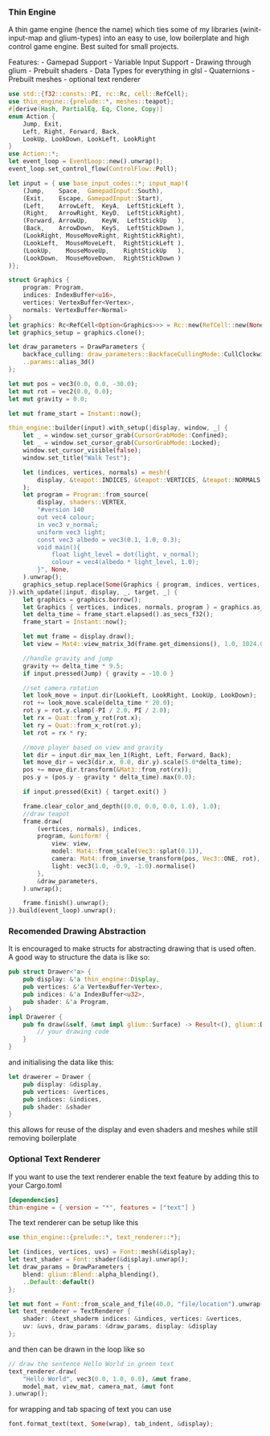 ### Thin Engine
A thin game engine (hence the name) which ties some of my libraries (winit-input-map and glium-types)
into an easy to use, low boilerplate and high control game engine. Best suited for small projects.

Features:
    - Gamepad Support
    - Variable Input Support
    - Drawing through glium
    - Prebuilt shaders
    - Data Types for everything in glsl
    - Quaternions
    - Prebuilt meshes
    - optional text renderer
```rust
use std::{f32::consts::PI, rc::Rc, cell::RefCell};
use thin_engine::{prelude::*, meshes::teapot};
#[derive(Hash, PartialEq, Eq, Clone, Copy)]
enum Action {
    Jump, Exit,
    Left, Right, Forward, Back,
    LookUp, LookDown, LookLeft, LookRight
}
use Action::*;
let event_loop = EventLoop::new().unwrap();
event_loop.set_control_flow(ControlFlow::Poll);

let input = { use base_input_codes::*; input_map!(
    (Jump,    Space,  GamepadInput::South),
    (Exit,    Escape, GamepadInput::Start),
    (Left,    ArrowLeft,  KeyA,  LeftStickLeft ),
    (Right,   ArrowRight, KeyD,  LeftStickRight),
    (Forward, ArrowUp,    KeyW,  LeftStickUp   ),
    (Back,    ArrowDown,  KeyS,  LeftStickDown ),
    (LookRight, MouseMoveRight, RightStickRight),
    (LookLeft,  MouseMoveLeft,  RightStickLeft ),
    (LookUp,    MouseMoveUp,    RightStickUp   ),
    (LookDown,  MouseMoveDown,  RightStickDown )
)};

struct Graphics {
    program: Program,
    indices: IndexBuffer<u16>,
    vertices: VertexBuffer<Vertex>,
    normals: VertexBuffer<Normal>
}
let graphics: Rc<RefCell<Option<Graphics>>> = Rc::new(RefCell::new(None));
let graphics_setup = graphics.clone();

let draw_parameters = DrawParameters {
    backface_culling: draw_parameters::BackfaceCullingMode::CullClockwise,
    ..params::alias_3d()
};

let mut pos = vec3(0.0, 0.0, -30.0);
let mut rot = vec2(0.0, 0.0);
let mut gravity = 0.0;

let mut frame_start = Instant::now();

thin_engine::builder(input).with_setup(|display, window, _| {
    let _ = window.set_cursor_grab(CursorGrabMode::Confined);
    let _ = window.set_cursor_grab(CursorGrabMode::Locked);
    window.set_cursor_visible(false);
    window.set_title("Walk Test");

    let (indices, vertices, normals) = mesh!(
        display, &teapot::INDICES, &teapot::VERTICES, &teapot::NORMALS
    );
    let program = Program::from_source(
        display, shaders::VERTEX,
        "#version 140
        out vec4 colour;
        in vec3 v_normal;
        uniform vec3 light;
        const vec3 albedo = vec3(0.1, 1.0, 0.3);
        void main(){
            float light_level = dot(light, v_normal);
            colour = vec4(albedo * light_level, 1.0);
        }", None,
    ).unwrap();
    graphics_setup.replace(Some(Graphics { program, indices, vertices, normals }));
}).with_update(|input, display, _, target, _| {
    let graphics = graphics.borrow();
    let Graphics { vertices, indices, normals, program } = graphics.as_ref().unwrap();
    let delta_time = frame_start.elapsed().as_secs_f32();
    frame_start = Instant::now();

    let mut frame = display.draw();
    let view = Mat4::view_matrix_3d(frame.get_dimensions(), 1.0, 1024.0, 0.1);

    //handle gravity and jump
    gravity += delta_time * 9.5;
    if input.pressed(Jump) { gravity = -10.0 }

    //set camera rotation
    let look_move = input.dir(LookLeft, LookRight, LookUp, LookDown);
    rot += look_move.scale(delta_time * 20.0);
    rot.y = rot.y.clamp(-PI / 2.0, PI / 2.0);
    let rx = Quat::from_y_rot(rot.x);
    let ry = Quat::from_x_rot(rot.y);
    let rot = rx * ry;

    //move player based on view and gravity
    let dir = input.dir_max_len_1(Right, Left, Forward, Back);
    let move_dir = vec3(dir.x, 0.0, dir.y).scale(5.0*delta_time);
    pos += move_dir.transform(&Mat3::from_rot(rx));
    pos.y = (pos.y - gravity * delta_time).max(0.0);

    if input.pressed(Exit) { target.exit() }

    frame.clear_color_and_depth((0.0, 0.0, 0.0, 1.0), 1.0);
    //draw teapot
    frame.draw(
        (vertices, normals), indices,
        program, &uniform! {
            view: view,
            model: Mat4::from_scale(Vec3::splat(0.1)),
            camera: Mat4::from_inverse_transform(pos, Vec3::ONE, rot),
            light: vec3(1.0, -0.9, -1.0).normalise()
        },
        &draw_parameters,
    ).unwrap();

    frame.finish().unwrap();
}).build(event_loop).unwrap();
```

### Recomended Drawing Abstraction
It is encouraged to make structs for abstracting drawing that is used often. A good way to structure the data is like so:
```rust
pub struct Drawer<'a> {
    pub display: &'a thin_engine::Display,
    pub vertices: &'a VertexBuffer<Vertex>,
    pub indices: &'a IndexBuffer<u32>,
    pub shader: &'a Program,
}
impl Drawerer {
    pub fn draw(&self, &mut impl glium::Surface) -> Result<(), glium::DrawError> {
        // your drawing code
    }
}
```
and initialising the data like this:
```rust
let drawerer = Drawer {
    pub display: &display,
    pub vertices: &vertices,
    pub indices: &indices,
    pub shader: &shader
}
```
this allows for reuse of the display and even shaders and meshes while still removing boilerplate

### Optional Text Renderer
If you want to use the text renderer enable the text feature by adding this to your Cargo.toml
```toml
[dependencies]
thin-engine = { version = "*", features = ["text"] }
```
The text renderer can be setup like this
```rust
use thin_engine::{prelude::*, text_renderer::*};

let (indices, vertices, uvs) = Font::mesh(&display);
let text_shader = Font::shader(&display).unwrap();
let draw_params = DrawParameters {
    blend: glium::Blend::alpha_blending(),
    ..Default::default()
};

let mut font = Font::from_scale_and_file(40.0, "file/location").unwrap();
let text_renderer = TextRenderer {
    shader: &text_shaderm indices: &indices, vertices: &vertices,
    uv: &uvs, draw_params: &draw_params, display: &display
};
```
and then can be drawn in the loop like so
```rust
// draw the sentence Hello World in green text
text_renderer.draw(
    "Hello World", vec3(0.0, 1.0, 0.0), &mut frame,
    model_mat, view_mat, camera_mat, &mut font
).unwrap();
```
for wrapping and tab spacing of text you can use
```rust
font.format_text(text, Some(wrap), tab_indent, &display);
```

